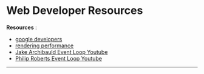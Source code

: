 # Web Developer Resources

**Resources** :

- [google developers](https://developers.google.com/)
- [rendering performance](https://developers.google.com/web/fundamentals/performance/rendering)
- [Jake Archibauld Event Loop Youtube](https://www.youtube.com/watch?v=cCOL7MC4Pl0&t=1s)
- [Philip Roberts Event Loop Youtube](https://www.youtube.com/watch?v=8aGhZQkoFbQ)

----
